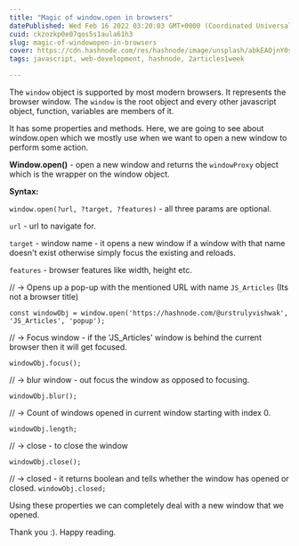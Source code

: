 ```yaml
---
title: "Magic of window.open in browsers"
datePublished: Wed Feb 16 2022 03:20:03 GMT+0000 (Coordinated Universal Time)
cuid: ckzozkp0e07qos5s1aula61h3
slug: magic-of-windowopen-in-browsers
cover: https://cdn.hashnode.com/res/hashnode/image/unsplash/abkEAOjnY0s/upload/v1644981446050/cNzWddjEP.jpeg
tags: javascript, web-development, hashnode, 2articles1week

---
```


The `window` object is supported by most modern browsers. It represents the browser window. The `window` is the root object and every other javascript object, function, variables are members of it.

It has some properties and methods. Here, we are going to see about window.open which we mostly use when we want to open a new window to perform some action.

**Window.open()** - open a new window and returns the `windowProxy` object which is the wrapper on the window object.

**Syntax:**

`window.open(?url, ?target, ?features)` - all three params are optional.

`url` - url to navigate for.

`target` - window name - it opens a new window if a window with that name doesn't exist otherwise simply focus the existing and reloads.

`features` - browser features like width, height etc.

// -> Opens up a pop-up with  the mentioned URL with name `JS_Articles` (Its not a browser title)

`const windowObj = window.open('https://hashnode.com/@urstrulyvishwak', 'JS_Articles', 'popup');`

// -> Focus window - if the 'JS_Articles' window is behind the current browser then it will get focused.

`windowObj.focus();`

// -> blur window - out focus the window as opposed to focusing.

`windowObj.blur();`

// -> Count of windows opened in current window starting with index 0.

`windowObj.length;`

// -> close - to close the window

`windowObj.close();`

// -> closed - it returns boolean and tells whether the window has opened or closed.
`windowObj.closed;`

Using these properties we can completely deal with a new window that we opened. 

Thank you :). Happy reading.





